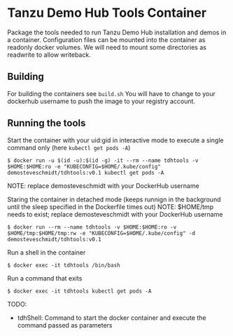 # Tanzu Demo Hub Tools Container

Package the tools needed to run Tanzu Demo Hub installation and demos in a container.
Configuration files can be mounted into the container as readonly docker volumes.
We will need to mount some directories as readwrite to allow writeback.

## Building

For building the containers see `build.sh`
You will have to change to your dockerhub username to push the image to your registry account.

## Running the tools

Start the container with your uid:gid in interactive mode to execute a single command only (here `kubectl get pods -A`)

```
$ docker run -u $(id -u):$(id -g) -it --rm --name tdhtools -v $HOME:$HOME:ro -e "KUBECONFIG=$HOME/.kube/config" demosteveschmidt/tdhtools:v0.1 kubectl get pods -A
```
NOTE: replace demosteveschmidt with your DockerHub username


Staring the container in detached mode (keeps runnign in the background until the sleep specified in the Dockerfile times out)
NOTE: $HOME/tmp needs to exist; replace demosteveschmidt with your DockerHub username

```
$ docker run --rm --name tdhtools -v $HOME:$HOME:ro -v $HOME/tmp:$HOME/tmp:rw -e "KUBECONFIG=$HOME/.kube/config" -d demosteveschmidt/tdhtools:v0.1
```

Run a shell in the container

```
$ docker exec -it tdhtools /bin/bash
```

Run a command that exits

```
$ docker exec -it tdhtools kubectl get pods -A
```


TODO:

- tdhShell: Command to start the docker container and execute the command passed as parameters
